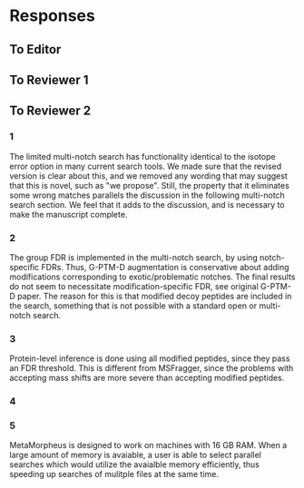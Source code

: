 # Responses

## To Editor

## To Reviewer 1

## To Reviewer 2

### 1

The limited multi-notch search has functionality identical to the isotope error option in many current search tools. We made sure that the revised version is clear about this, and we removed any wording that may suggest that this is novel, such as "we propose". Still, the property that it eliminates some wrong matches parallels the discussion in the following multi-notch search section. We feel that it adds to the discussion, and is necessary to make the manuscript complete. 

### 2

The group FDR is implemented in the multi-notch search, by using notch-specific FDRs. Thus, G-PTM-D augmentation is conservative about adding modifications corresponding to exotic/problematic notches. The final results do not seem to necessitate modification-specific FDR, see original G-PTM-D paper. The reason for this is that modified decoy peptides are included in the search, something that is not possible with a standard open or multi-notch search.

### 3

Protein-level inference is done using all modified peptides, since they pass an FDR threshold. This is different from MSFragger, since the problems with accepting mass shifts are more severe than accepting modified peptides.

### 4

### 5

MetaMorpheus is designed to work on machines with 16 GB RAM. When a large amount of memory is avaiable, a user is able to select parallel searches which would utilize the avaialble memory efficiently, thus speeding up searches of mulitple files at the same time.
